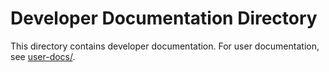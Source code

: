Developer Documentation Directory
=================================

This directory contains developer documentation.  For user documentation, see [user-docs/](../user-docs).

